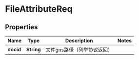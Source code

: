 # FileAttributeReq

## Properties
Name | Type | Description | Notes
------------ | ------------- | ------------- | -------------
**docid** | **String** | 文件gns路径（列举协议返回） | 
